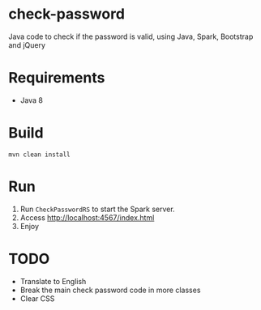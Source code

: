 # check-password
Java code to check if the password is valid, using Java, Spark, Bootstrap and jQuery

# Requirements

 - Java 8

# Build

    mvn clean install

# Run

 1. Run `CheckPasswordRS` to start the Spark server.
 2. Access [http://localhost:4567/index.html](http://localhost:4567/index.html)
 3. Enjoy

# TODO

 - Translate to English
 - Break the main check password code in more classes
 - Clear CSS
